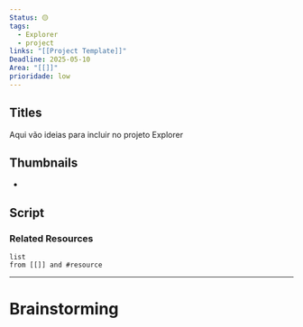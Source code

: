 ```yaml
---
Status: 🟡
tags:
  - Explorer
  - project
links: "[[Project Template]]"
Deadline: 2025-05-10
Area: "[[]]"
prioridade: low
---
```

## Titles
Aqui vão ideias para incluir no projeto Explorer
## Thumbnails
-
## Script


### Related Resources
```dataview
list
from [[]] and #resource
```

---
# Brainstorming
